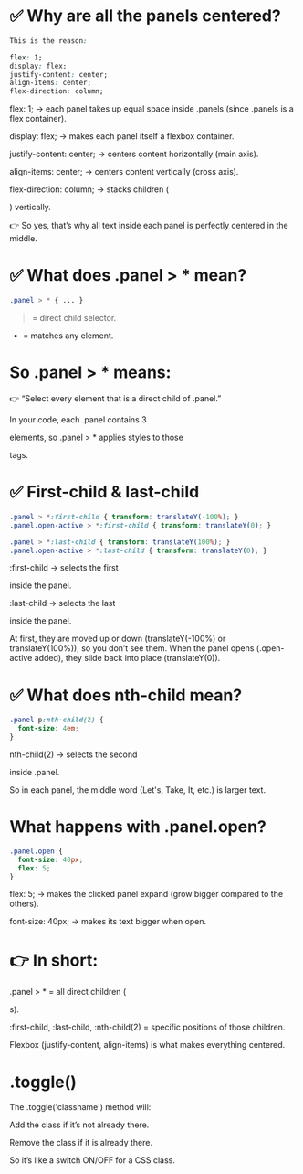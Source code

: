 # ✅ Why are all the panels centered?
```css
This is the reason:

flex: 1;
display: flex;
justify-content: center;
align-items: center;
flex-direction: column;
```

flex: 1; → each panel takes up equal space inside .panels (since .panels is a flex container).

display: flex; → makes each panel itself a flexbox container.

justify-content: center; → centers content horizontally (main axis).

align-items: center; → centers content vertically (cross axis).

flex-direction: column; → stacks children (<p>) vertically.

👉 So yes, that’s why all text inside each panel is perfectly centered in the middle.

# ✅ What does .panel > * mean?
```css
.panel > * { ... }
```

> = direct child selector.

* = matches any element.

# So .panel > * means:
👉 “Select every element that is a direct child of .panel.”

In your code, each .panel contains 3 <p> elements, so .panel > * applies styles to those <p> tags.

# ✅ First-child & last-child
```css
.panel > *:first-child { transform: translateY(-100%); }
.panel.open-active > *:first-child { transform: translateY(0); }

.panel > *:last-child { transform: translateY(100%); }
.panel.open-active > *:last-child { transform: translateY(0); }
```

:first-child → selects the first <p> inside the panel.

:last-child → selects the last <p> inside the panel.

At first, they are moved up or down (translateY(-100%) or translateY(100%)), so you don’t see them.
When the panel opens (.open-active added), they slide back into place (translateY(0)).

# ✅ What does nth-child mean?
```css
.panel p:nth-child(2) {
  font-size: 4em;
}
```

nth-child(2) → selects the second <p> inside .panel.

So in each panel, the middle word (Let's, Take, It, etc.) is larger text.

#   What happens with .panel.open?
```css
.panel.open {
  font-size: 40px;
  flex: 5;
}
```

flex: 5; → makes the clicked panel expand (grow bigger compared to the others).

font-size: 40px; → makes its text bigger when open.

# 👉 In short:

.panel > * = all direct children (<p>s).

:first-child, :last-child, :nth-child(2) = specific positions of those children.

Flexbox (justify-content, align-items) is what makes everything centered.

# .toggle()

The .toggle('classname') method will:

Add the class if it’s not already there.

Remove the class if it is already there.

So it’s like a switch ON/OFF for a CSS class.
